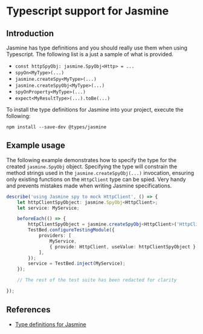 # Typescript support for Jasmine 

## Introduction

Jasmine has type definitions and you should really use them when using Typescript. The following list is a just a sample of what is provided.

- `const httpSpyObj: jasmine.SpyObj<Http> = ...`
- `spyOn<MyType>(...)`
- `jasmine.createSpy<MyType>(...)`
- `jasmine.createSpyObj<MyType>(...)`
- `spyOnProperty<MyType>(...)`
- `expect<MyResultType>(...).toBe(...)`

To install the type definitions for Jasmine into your project, execute the following:

```
npm install --save-dev @types/jasmine
```


## Example usage

The following example demonstrates how to specify the type for the created `jasmine.SpyObj` object. Specifying the type will constrain the method strings used in the `jasmine.createSpyObj(...)` invocation, ensuring only existing functions on the `HttpClient` type can be spied. Very handy and prevents mistakes made when writing Jasmine specifications.

```typescript
describe('using Jasmine spy to mock HttpClient', () => {
    let httpClientSpyObject: jasmine.SpyObj<HttpClient>;
    let service: MyService;

    beforeEach(() => {
        httpClientSpyObject = jasmine.createSpyObj<HttpClient>('HttpClient', ['get', 'post']);
        TestBed.configureTestingModule({
            providers: [
                MyService, 
                { provide: HttpClient, useValue: httpClientSpyObject }
            ],
        });
        service = TestBed.inject(MyService);
    });

    // The rest of the test suite has been redacted for clarity

});    
```

## References
- [Type definitions for Jasmine](https://github.com/DefinitelyTyped/DefinitelyTyped/blob/master/types/jasmine/index.d.ts)
